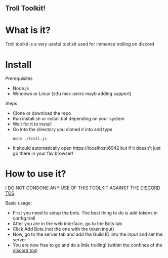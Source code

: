 ## Troll Toolkit!

# What is it?
Troll toolkit is a very useful tool kit used for immense trolling on discord

# Install

Prerequisites
 - Node.js
 - Windows or Linux (stfu mac users mayb adding support)

Steps
 - Clone or download the repo
 - Run install.sh or install.bat depending on your system
 - Wait for it to install
 - Go into the directory you cloned it into and type
    ```
    node ./troll.js
    ```
 - It should automatically open https://localhost:6942 but if it doesn't just go there in your fav browser!

# How to use it?
I DO NOT CONDONE ANY USE OF THIS TOOLKIT AGAINST THE [DISCORD TOS](https://discord.com/terms)

Basic usage:
 - First you need to setup the bots. The best thing to do is add tokens in config.troll
 - After you are in the web interface, go to the Bots tab
 - Click Add Bots (not the one with the token input)
 - Now, go to the server tab and add the Guild ID into the input and set the server
 - You are now free to go and do a little trolling! (within the confines of the [discord tos](https://discord.com/terms))